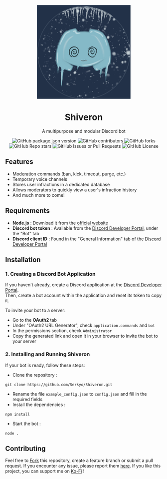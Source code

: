 <div align="center">
  <img src="./shiveron_icon.png" height="300" alt="Shiveron Icon">
  <h1>Shiveron</h1>
  <p>A multipurpose and modular Discord bot</p>
  <img alt="GitHub package.json version" src="https://img.shields.io/github/package-json/v/Serkyo/Shiveron?style=flat">
  <img alt="GitHub contributors" src="https://img.shields.io/github/contributors/Serkyo/Shiveron?style=flat&color=green">
  <img alt="GitHub forks" src="https://img.shields.io/github/forks/Serkyo/Shiveron?style=flat&color=aqua">
  <img alt="GitHub Repo stars" src="https://img.shields.io/github/stars/Serkyo/Shiveron?style=flat&color=yellow">
  <img alt="GitHub Issues or Pull Requests" src="https://img.shields.io/github/issues/Serkyo/Shiveron?style=flat&color=red">
  <img alt="GitHub License" src="https://img.shields.io/github/license/Serkyo/Shiveron?style=flat&color=silver">
  <br>
</div>

## Features
- Moderation commands (ban, kick, timeout, purge, etc.)
- Temporary voice channels
- Stores user infractions in a dedicated database
- Allows moderators to quickly view a user's infraction history
- And much more to come!

## Requirements
- **Node.js** : Download it from the [official website](https://nodejs.org/en)
- **Discord bot token** : Available from the [Discord Developer Portal](https://discord.com/developers/applications), under the "Bot" tab
- **Discord client ID** : Found in the "General Information" tab of the [Discord Developer Portal](https://discord.com/developers/applications)

## Installation

### 1. Creating a Discord Bot Application
If you haven't already, create a Discord application at the [Discord Developer Portal](https://discord.com/developers/applications).  
Then, create a bot account within the application and reset its token to copy it.

To invite your bot to a server:
- Go to the **OAuth2** tab
- Under "OAuth2 URL Generator", check `application.commands` and `bot`
- In the permissions section, check `Administrator`
- Copy the generated link and open it in your browser to invite the bot to your server

### 2. Installing and Running Shiveron

If your bot is ready, follow these steps:

- Clone the repository :
```
git clone https://github.com/Serkyo/Shiveron.git
```
- Rename the file `example_config.json` to `config.json` and fill in the required fields
- Install the dependencies :
```
npm install
```
- Start the bot :
```
node .
```
## Contributing
Feel free to [Fork](https://github.com/Serkyo/Shiveron/fork) this repository, create a feature branch or submit a pull request. 
If you encounter any issue, please report them [here](https://github.com/Serkyo/Shiveron/issues).
If you like this project, you can support me on [Ko-Fi](https://ko-fi.com/serkyo) !
